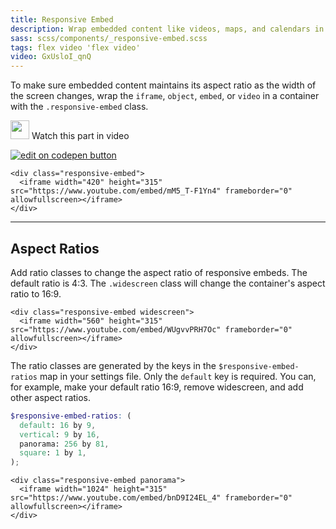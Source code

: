 ```yaml
---
title: Responsive Embed
description: Wrap embedded content like videos, maps, and calendars in a responsive embed container to maintain the correct aspect ratio regardless of screen size.
sass: scss/components/_responsive-embed.scss
tags: flex video 'flex video'
video: GxUsloI_qnQ
---
```


To make sure embedded content maintains its aspect ratio as the width of the screen changes, wrap the `iframe`, `object`, `embed`, or `video` in a container with the `.responsive-embed` class.

<p>
  <a class="" data-open-video="0:39"><img src="https://www.elastic.co/static/images/svg/video-play-btn.svg" class="video-icon" height="30" width="30" alt=""> Watch this part in video</a>
</p>

<div class="docs-codepen-container">
  <a class="codepen-logo-link" href="https://codepen.io/IamManchanda/pen/MmGEbb?editors=1100" target="_blank"><img src="{{root}}assets/img/logos/codepen-button.svg" class="" height="" width="" alt="edit on codepen button"></a>
</div>

```html_example
<div class="responsive-embed">
  <iframe width="420" height="315" src="https://www.youtube.com/embed/mM5_T-F1Yn4" frameborder="0" allowfullscreen></iframe>
</div>
```

---

## Aspect Ratios

Add ratio classes to change the aspect ratio of responsive embeds. The default ratio is 4:3. The `.widescreen` class will change the container's aspect ratio to 16:9.

```html_example
<div class="responsive-embed widescreen">
  <iframe width="560" height="315" src="https://www.youtube.com/embed/WUgvvPRH7Oc" frameborder="0" allowfullscreen></iframe>
</div>
```

The ratio classes are generated by the keys in the `$responsive-embed-ratios` map in your settings file. Only the `default` key is required. You can, for example, make your default ratio 16:9, remove widescreen, and add other aspect ratios.

```scss
$responsive-embed-ratios: (
  default: 16 by 9,
  vertical: 9 by 16,
  panorama: 256 by 81,
  square: 1 by 1,
);
```

```html_example
<div class="responsive-embed panorama">
  <iframe width="1024" height="315" src="https://www.youtube.com/embed/bnD9I24EL_4" frameborder="0" allowfullscreen></iframe>
</div>
```
